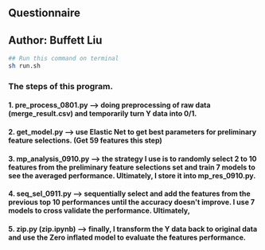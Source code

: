 ## Questionnaire
## Author: Buffett Liu

```bash
## Run this command on terminal
sh run.sh
```


### The steps of this program.
#### 1. pre_process_0801.py --> doing preprocessing of raw data (merge_result.csv) and temporarily turn Y data into 0/1.

#### 2. get_model.py --> use Elastic Net to get best parameters for preliminary feature selections. (Get 59 features this step)

#### 3. mp_analysis_0910.py --> the strategy I use is to randomly select 2 to 10 features from the preliminary feature selections set and train 7 models to see the averaged performance. Ultimately, I store it into mp_res_0910.py.

#### 4. seq_sel_0911.py --> sequentially select and add the features from the previous top 10 performances until the accuracy doesn't improve. I use 7 models to cross validate the performance. Ultimately, 

#### 5. zip.py (zip.ipynb) --> finally, I transform the Y data back to original data and use the Zero inflated model to evaluate the features performance.
